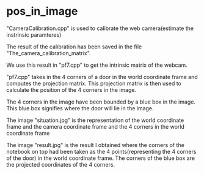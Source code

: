 # pos_in_image
"CameraCalibration.cpp" is used to calibrate the web camera(estimate the instrinsic paramteres)

The result of the calibration has been saved in the file "The_camera_calibration_matrix".

We use this result in "pf7.cpp" to get the intrinsic matrix of the webcam. 

"pf7.cpp" takes in the 4 corners of a door in the world coordinate frame and computes the projection matrix. 
This projection matrix is then used to calculate the position of the 4 corners in the image. 

The 4 corners in the image have been bounded by a blue box in the image. This blue box signifies where the door will lie in the image.

The image "situation.jpg" is the representation of the world coordinate frame and the camera coordinate frame and the 4 corners in the world coordinate frame

The image "result.jpg" is the result I obtained where the corners of the notebook on top had been taken as the 4 points(representing the 4 corners of the door) in the world coordinate frame. The corners of the blue box are the projected coordinates of the 4 corners.

